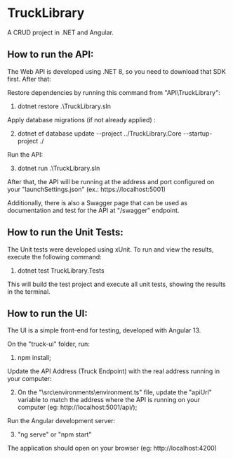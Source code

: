 # TruckLibrary
A CRUD project in .NET and Angular.

## How to run the API:
The Web API is developed using .NET 8, so you need to download that SDK first.
After that:

Restore dependencies by running this command from "API\TruckLibrary":

1. dotnet restore .\TruckLibrary.sln

Apply database migrations (if not already applied) :

2. dotnet ef database update --project ../TruckLibrary.Core --startup-project ./

Run the API:

3. dotnet run .\TruckLibrary.sln

After that, the API will be running at the address and port configured on your "launchSettings.json" (ex.: https://localhost:5001)

Additionally, there is also a Swagger page that can be used as documentation and test for the API at "/swagger" endpoint.

## How to run the Unit Tests:
The Unit tests were developed using xUnit. 
To run and view the results, execute the following command:

1. dotnet test TruckLibrary.Tests

This will build the test project and execute all unit tests, showing the results in the terminal.

## How to run the UI:
The UI is a simple front-end for testing, developed with Angular 13.

On the "truck-ui" folder, run:

1. npm install;

Update the API Address (Truck Endpoint) with the real address running in your computer:

2. On the "\src\environments\environment.ts" file, update the "apiUrl" variable to match the address where the API is running on your computer (eg: http://localhost:5001/api/);

Run the Angular development server:

3. "ng serve" or "npm start"

The application should open on your browser (eg: http://localhost:4200)
